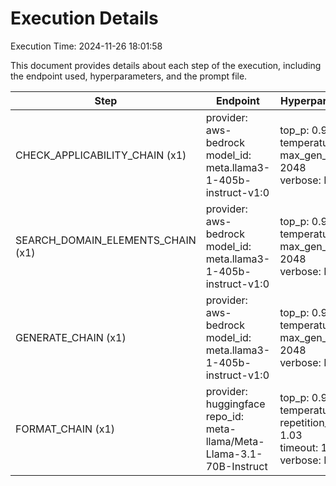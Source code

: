 # Execution Details

Execution Time: 2024-11-26 18:01:58

This document provides details about each step of the execution, including the endpoint used, hyperparameters, and the prompt file.

| Step | Endpoint | Hyperparameters | Prompt Files |
|------|----------|-----------------|--------------|
| CHECK_APPLICABILITY_CHAIN (x1) | provider: aws-bedrock<br>model_id: meta.llama3-1-405b-instruct-v1:0 | top_p: 0.95<br>temperature: 0.6<br>max_gen_len: 2048<br>verbose: False | (plain, check-applicability/llama3/plain-template-v2.txt) |
| SEARCH_DOMAIN_ELEMENTS_CHAIN (x1) | provider: aws-bedrock<br>model_id: meta.llama3-1-405b-instruct-v1:0 | top_p: 0.95<br>temperature: 0.75<br>max_gen_len: 2048<br>verbose: False | (plain, search-domain-elements/llama3/plain-template-v3-lowsigma.txt) |
| GENERATE_CHAIN (x1) | provider: aws-bedrock<br>model_id: meta.llama3-1-405b-instruct-v1:0 | top_p: 0.95<br>temperature: 0.8<br>max_gen_len: 2048<br>verbose: False | (plain, generate-requirements/llama3/plain-template-v3.txt) |
| FORMAT_CHAIN (x1) | provider: huggingface<br>repo_id: meta-llama/Meta-Llama-3.1-70B-Instruct | top_p: 0.95<br>temperature: 0.6<br>repetition_penalty: 1.03<br>timeout: 1500<br>verbose: False | (plain, format-json/llama3/plain-template-v2.txt) |
